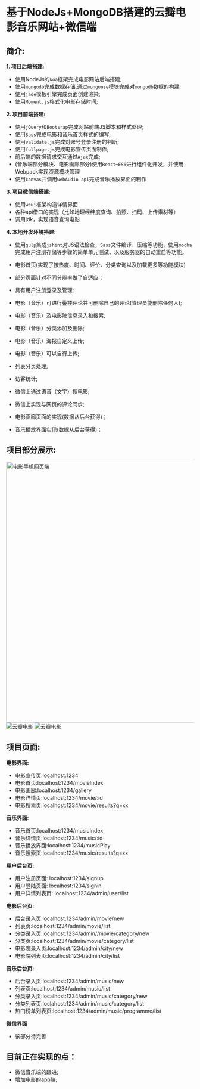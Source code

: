 基于NodeJs+MongoDB搭建的云瓣电影音乐网站+微信端
========================================

简介:
---------------
**1. 项目后端搭建:**
  * 使用NodeJs的`koa`框架完成电影网站后端搭建;
  * 使用`mongodb`完成数据存储,通过`mongoose`模块完成对`mongodb`数据的构建;
  * 使用`jade`模板引擎完成页面创建渲染;
  * 使用`Moment.js`格式化电影存储时间;

**2. 项目前端搭建:**
  * 使用`jQuery`和`Bootsrap`完成网站前端JS脚本和样式处理;
  * 使用`Sass`完成电影和音乐首页样式的编写;
  * 使用`validate.js`完成对账号登录注册的判断;
  * 使用`fullpage.js`完成电影宣传页面制作;
  * 前后端的数据请求交互通过`Ajax`完成;
  * (音乐端部分模块、电影画廊部分)使用`React+ES6`进行组件化开发，并使用Webpack实现资源模块管理
  * 使用`canvas`并调用`webAudio api`完成音乐播放界面的制作
  
**3. 项目微信端搭建:**  
  * 使用`weui`框架构造详情界面
  * 各种api借口的实现（比如地理经纬度查询、拍照、扫码、上传素材等）
  * 调用jdk，实现语音查询电影 
  
**4. 本地开发环境搭建:**
  * 使用`gulp`集成`jshint`对JS语法检查，`Sass`文件编译、压缩等功能，使用`mocha`完成用户注册存储等步骤的简单单元测试，以及服务器的自动重启等功能。

  * 电影首页(实现了按热度、时间、评价、分类查询以及加载更多等功能模块)
  * 部分页面针对不同分辨率做了自适应；
  * 具有用户注册登录及管理;
  * 电影（音乐）可进行叠楼评论并可删除自己的评论(管理员能删除任何人);
  * 电影（音乐）及电影院信息录入和搜索;
  * 电影（音乐）分类添加及删除;
  * 电影（音乐）海报自定义上传;
  * 电影（音乐）可以自行上传;
  * 列表分页处理;
  * 访客统计;
  * 微信上通过语音（文字）搜电影;
  * 微信上实现与网页的评论同步;
  * 电影画廊页面的实现(数据从后台获得)；
  * 音乐播放界面实现(数据从后台获得)；
  
项目部分展示:
-------

  <img src="http://oegv7uazl.bkt.clouddn.com/yanshi.gif"  height="700" alt="电影手机网页端"/>
<img src="http://oegv7uazl.bkt.clouddn.com/yunban/movie.gif" alt="云瓣电影"/>
<img src="http://oegv7uazl.bkt.clouddn.com/yunban/music.gif" alt="云瓣电影"/>

项目页面:
-------

**电影界面:** 
- 电影宣传页:localhost:1234
- 电影首页:localhost:1234/movieIndex
- 电影画廊:localhost:1234/gallery
- 电影详情页:localhost:1234/movie/:id 
- 电影搜索页:localhost:1234/movie/results?q=xx

**音乐界面:** 
- 音乐首页:localhost:1234/musicIndex 
- 音乐详情页:localhost:1234/music/:id
- 音乐播放界面:localhost:1234/musicPlay
- 音乐搜索页:localhost:1234/music/results?q=xx

**用户后台页:**
- 用户注册页面: localhost:1234/signup
- 用户登陆页面: localhost:1234/signin
- 用户详情列表页: localhost:1234/admin/user/list

**电影后台页:**
- 后台录入页:localhost:1234/admin/movie/new
- 列表页:localhost:1234/admin/movie/list
- 分类录入页:localhost:1234/admin//movie/category/new
- 分类页:localhost:1234/admin/movie/category/list
- 电影院录入页:localhost:1234/admin/city/new
- 电影院列表页:localhost:1234/admin/city/list

**音乐后台页:**
- 后台录入页:localhost:1234/admin/music/new
- 列表页:localhost:1234/admin/music/list
- 分类录入页:localhost:1234/admin/music/category/new
- 分类列表页:loclahost:1234/admin/music/category/list
- 热门榜单列表页:localhost:1234/admin/music/programme/list

**微信界面**
- 该部分待完善


目前正在实现的点：
------
* 微信音乐端的跟进;
* 增加电影的app端;





